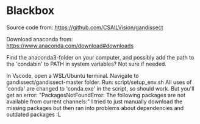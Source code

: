 # Blackbox

Source code from:
https://github.com/CSAILVision/gandissect

Download anaconda from: 
https://www.anaconda.com/download#downloads

Find the anaconda3-folder on your computer, and possibly add the path to the 'condabin' to PATH in system variables?
Not sure if needed.

In Vscode, open a WSL/Ubuntu terminal. Navigate to gandissect/gandissect-master folder.
Run: script/setup_env.sh
All uses of 'conda' are changed to 'conda.exe' in the script, so should work.
But you'll get an error: "PackagesNotFoundError: The following packages are not available from current channels:"
I tried to just manually download the missing packages but then ran into problems about dependencies and outdated packages :L
